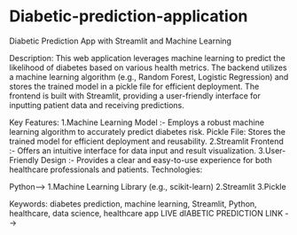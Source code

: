 # Diabetic-prediction-application
Diabetic Prediction App with Streamlit and Machine Learning

Description:
This web application leverages machine learning to predict the likelihood of diabetes based on various health metrics. The backend utilizes a machine learning algorithm (e.g., Random Forest, Logistic Regression) and stores the trained model in a pickle file for efficient deployment. The frontend is built with Streamlit, providing a user-friendly interface for inputting patient data and receiving predictions.

Key Features:
1.Machine Learning Model :- Employs a robust machine learning algorithm to accurately predict diabetes risk.
Pickle File: Stores the trained model for efficient deployment and reusability.
2.Streamlit Frontend :- Offers an intuitive interface for data input and result visualization.
3.User-Friendly Design :- Provides a clear and easy-to-use experience for both healthcare professionals and patients.
Technologies:

Python-->
1.Machine Learning Library (e.g., scikit-learn)
2.Streamlit
3.Pickle

Keywords:
diabetes prediction, machine learning, Streamlit, Python, healthcare, data science, healthcare app
LIVE dIABETIC PREDICTION LINK --> 
